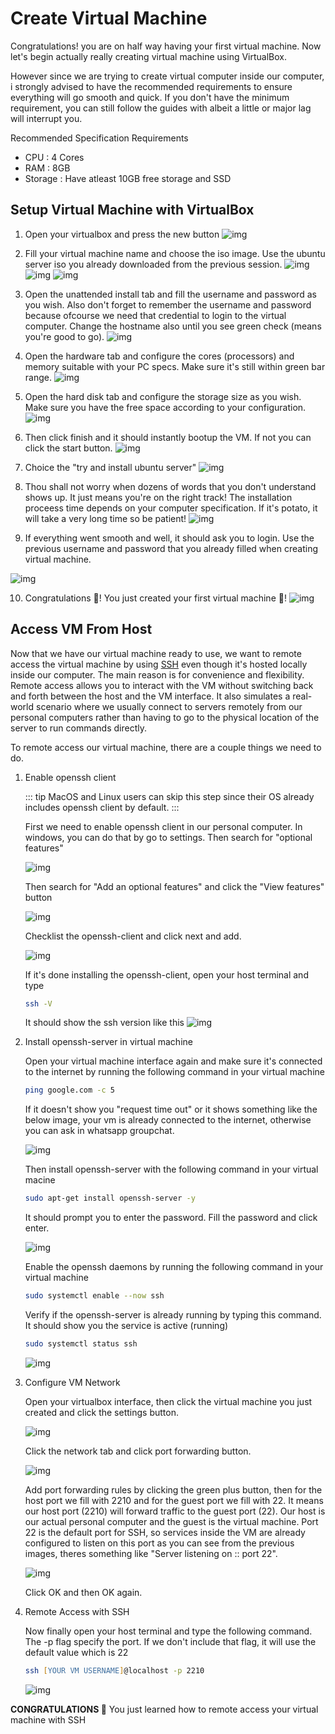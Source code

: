 # Create Virtual Machine

Congratulations! you are on half way having your first virtual machine. Now let's begin actually really creating virtual machine using VirtualBox. 

However since we are trying to create virtual computer inside our computer, i strongly advised to have the recommended requirements to ensure everything will go smooth and quick. If you don't have the minimum requirement, you can still follow the guides with albeit a little or major lag will interrupt you.

Recommended Specification Requirements
- CPU : 4 Cores
- RAM : 8GB
- Storage : Have atleast 10GB free storage and SSD

## Setup Virtual Machine with VirtualBox

1. Open your virtualbox and press the new button
![img](../../../public/assets/cloud-development/your-first-vm/create-1.png)

2. Fill your virtual machine name and choose the iso image. Use the ubuntu server iso you already downloaded from the previous session.
![img](../../../public/assets/cloud-development/your-first-vm/create-2.png)
![img](../../../public/assets/cloud-development/your-first-vm/create-3.png)
![img](../../../public/assets/cloud-development/your-first-vm/create-4.png)

3. Open the unattended install tab and fill the username and password as you wish. Also don't forget to remember the username and password because ofcourse we need that credential to login to the virtual computer. Change the hostname also until you see green check (means you're good to go).
![img](../../../public/assets/cloud-development/your-first-vm/create-5.png)

4. Open the hardware tab and configure the cores (processors) and memory suitable with your PC specs. Make sure it's still within green bar range.
![img](../../../public/assets/cloud-development/your-first-vm/create-6.png)

5. Open the hard disk tab and configure the storage size as you wish. Make sure you have the free space according to your configuration.
![img](../../../public/assets/cloud-development/your-first-vm/create-7.png)

6. Then click finish and it should instantly bootup the VM. If not you can click the start button.
![img](../../../public/assets/cloud-development/your-first-vm/create-8.png)

7. Choice the "try and install ubuntu server" 
![img](../../../public/assets/cloud-development/your-first-vm/create-9.png)

8. Thou shall not worry when dozens of words that you don't understand shows up. It just means you're on the right track! The installation proceess time depends on your computer specification. If it's potato, it will take a very long time so be patient!
![img](../../../public/assets/cloud-development/your-first-vm/create-10.png)

9. If everything went smooth and well, it should ask you to login. Use the previous username and password that you already filled when creating virtual machine.

![img](../../../public/assets/cloud-development/your-first-vm/create-12.png)

10. Congratulations 👏! You just created your first virtual machine 🥳!
![img](../../../public/assets/cloud-development/your-first-vm/create-13.png)



## Access VM From Host

Now that we have our virtual machine ready to use, we want to remote access the virtual machine by using [SSH](https://www.techtarget.com/searchsecurity/definition/Secure-Shell) even though it's hosted locally inside our computer. The main reason is for convenience and flexibility. Remote access allows you to interact with the VM without switching back and forth between the host and the VM interface. It also simulates a real-world scenario where we usually connect to servers remotely from our personal computers rather than having to go to the physical location of the server to run commands directly. 

To remote access our virtual machine, there are a couple things we need to do.

1. Enable openssh client

    ::: tip
    MacOS and Linux users can skip this step since their OS already includes openssh client by default.
    :::

    First we need to enable openssh client in our personal computer.  In windows, you can do that by go to settings. Then search for "optional features"

    ![img](../../../public/assets/cloud-development/your-first-vm/ssh1.jpg)

    Then search for "Add an optional features" and click the "View features" button

    ![img](../../../public/assets/cloud-development/your-first-vm/ssh2.jpg)

    Checklist the openssh-client and click next and add.

    ![img](../../../public/assets/cloud-development/your-first-vm/ssh3.jpg)

    If it's done installing the openssh-client, open your host terminal and type

    ```zsh
    ssh -V
    ```

    It should show the ssh version like this
    ![img](../../../public/assets/cloud-development/your-first-vm/ssh4.png)    

2. Install openssh-server in virtual machine

    Open your virtual machine interface again and make sure it's connected to the internet by running the following command in your virtual machine

    ```zsh
    ping google.com -c 5
    ```

    If it doesn't show you "request time out" or it shows something like the below image, your vm is already connected to the internet, otherwise you can ask in whatsapp groupchat.

    ![img](../../../public/assets/cloud-development/your-first-vm/ssh5.png)    

    Then install openssh-server with the following command in your virtual macine

    ```zsh
    sudo apt-get install openssh-server -y
    ```

    It should prompt you to enter the password. Fill the password and click enter.

    ![img](../../../public/assets/cloud-development/your-first-vm/ssh6.png)    

    Enable the openssh daemons by running the following command in your virtual machine

    ```zsh
    sudo systemctl enable --now ssh
    ```

    Verify if the openssh-server is already running by typing this command. It should show you the service is active (running)

    ```zsh
    sudo systemctl status ssh
    ```

    ![img](../../../public/assets/cloud-development/your-first-vm/ssh7.png)    

3. Configure VM Network

    Open your virtualbox interface, then click the virtual machine you just created and click the settings button.

    ![img](../../../public/assets/cloud-development/your-first-vm/ssh8.png)    

    Click the network tab and click port forwarding button.

    ![img](../../../public/assets/cloud-development/your-first-vm/ssh9.png)    

    Add port forwarding rules by clicking the green plus button, then for the host port we fill with 2210 and for the guest port we fill with 22. It means our host port (2210) will forward traffic to the guest port (22). Our host is our actual personal computer and the guest is the virtual machine. Port 22 is the default port for SSH, so services inside the VM are already configured to listen on this port as you can see from the previous images, theres something like "Server listening on :: port 22".

    ![img](../../../public/assets/cloud-development/your-first-vm/ssh10.png)    

    Click OK and then OK again.

4. Remote Access with SSH

    Now finally open your host terminal and type the following command. The -p flag specify the port. If we don't include that flag, it will use the default value which is 22

    ```zsh
    ssh [YOUR VM USERNAME]@localhost -p 2210
    ```

    ![img](../../../public/assets/cloud-development/your-first-vm/ssh11.png)    

**CONGRATULATIONS 🥳** You just learned how to remote access your virtual machine with SSH
